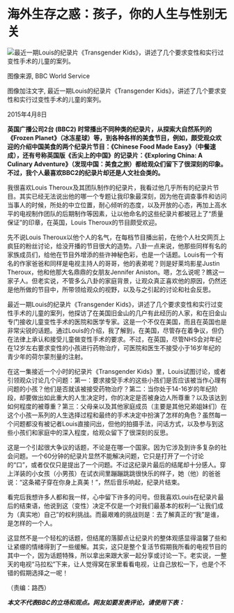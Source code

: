 # 海外生存之惑：孩子，你的人生与性别无关

![最近一期Louis的纪录片《Transgender Kids》，讲述了几个要求变性和实行过变性手术的儿童的案列。](https://ichef.bbci.co.uk/ace/ws/640/amz/worldservice/live/assets/images/2015/04/07/150407172749_girls640.jpg.webp)

图像来源, BBC World Service

图像加注文字, 最近一期Louis的纪录片《Transgender Kids》，讲述了几个要求变性和实行过变性手术的儿童的案列。

2015年4月8日

**英国广播公司2台 (BBC2) 时常播出不同种类的纪录片，从探索大自然系列的《Frozen Planet》（冰冻星球）等，到各种各样的美食节目，例如，颇受观众欢迎的介绍中国美食的两个纪录片节目：《Chinese Food Made Easy》（中餐速成），还有号称英国版《舌尖上的中国》的记录片：《Exploring China: A Culinary Adventure》（发现中国：美食之旅）都给观众们留下了很深刻的印象。不过，我个人最喜欢BBC2的纪录片却还是人文社会类的。**

我很喜欢Louis Theroux及其团队制作的纪录片，我看过他几乎所有的纪录片节目。其实已经无法说出他的哪一个专题让我印象最深刻，因为他在调查事件和访问当事人的时候，所处的中立位置，耐心倾听的态度，以及开放的心态，再加上高水平的电视制作团队的后期制作等因素，让以他命名的这些纪录片都被冠上了“质量保证”的印章，在英国，Louis Theroux的节目颇受欢迎。

先不说Louis Theroux以他个人的名气，在每档节目播出前，在他个人社交网页上疯狂的粉丝讨论，给没开播的节目很大的造势。八卦一点来说，他那些同样有名的家族成员们，给他在节目外增添的些许神秘色彩，也是一个话题。Louis有一个有名的作家爸爸和同样是电视主持人的哥哥，他的表弟呢？则是好莱坞影星Justin Theroux，他和他那大名鼎鼎的女朋友Jennifer Aniston。嗯，怎么说呢？瞧这一家子人。但老实说，不管多么八卦的家庭背景，让观众真正喜欢他的原因，仍然还是他所做的节目中，所带领给观众的视野，以及与之引起的讨论和社会反思。

最近一期Louis的纪录片《Transgender Kids》，讲述了几个要求变性和实行过变性手术的儿童的案列，他探访了在美国旧金山的几户有此经历的人家，和在旧金山专门接收儿童变性手术的医院和医学专家。这是一个不仅在美国，而且在英国也是非常尖锐的话题。通过Louis的介绍，我了解到，在美国，尽管存在着争议，但仍在法律上承认和接受儿童做变性手术的要求。不过，在英国，尽管NHS会对年纪在12岁左右要求变性的小孩进行药物治疗，可医院和医生不接受小于16岁年纪的青少年的荷尔蒙剂量的注射。

在这一集接近一个小时的纪录片《Transgender Kids》里，Louis试图讨论，或者引领观众讨论几个问题：第一：要求接受手术的这些小孩们是否应该被当作心理有问题的小孩？他们是否就该被接受药物治疗？第二：当你处于14-16岁的年纪阶段，却要做出如此重大的人生决定时，你的决定是否被身边人所尊重？以及该达到如何程度的被尊重？第三：父母亲以及其他家庭成员（主要是其他兄弟姐妹们）在这个小孩一系列的人生选择过程和最终的手术决定中扮演了怎样的角色？虽然每一个问题都没有被记者Louis直接问出，但他的拍摄手法，问话方式，以及参与到这些小孩们和家庭中的深入程度，给观众留下了很深刻的反思。

这是一个引起很大争议的话题，不论是在哪一个国家。因为它涉及到许多复杂的社会问题。一个60分钟的纪录片显然不能解决问题，它只是打开了一个讨论的“口”，或者仅仅只是提出了一个问题。不过这纪录片最后的结尾却十分感人。穿上洋装的小女孩（小男孩）在试衣间里蹦蹦跳跳很快乐的样子，她（他）的爸爸说：“这条裙子穿在你身上真美！”，然后音乐响起，纪录片结束。

看完后我想许多人都和我一样，心中留下许多的问号。但我喜欢Louis在纪录片最后的结束语，他说到这（变性）决定不仅是一个对我们最基本的权利—“让我们成为（真实地）自己”的权利挑战。而最艰难的挑战则是：去了解真正的“我”是谁，是怎样的一个人。

这显然不是一个轻松的话题，但结尾的落脚点让纪录片的整体观感显得温馨了些和让紧绷的情绪得到了一些缓解。其实，这只是整个复活节假期我所看的电视节目的其中一个，因为话题特殊，所以拿出来跟大家一起分享或讨论一下。老实说，一整天的电视“马拉松”下来，让人觉得窝在家里看看电视，让自己放松一下，也是个不错的假期选择之一呢！

（责编：路西）

**_本文不代表BBC的立场和观点。网友如要发表评论，请使用下表：_**
